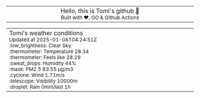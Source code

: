 
<div align="center">
<table>
<tbody>
<td align="center">
<img width="2000" height="0"><br>
Hello, this is Tomi's github 👋<br>
<sup>Built with ❤️, GO & Github Actions</sup><br>
<img width="2000" height="0">
</td>
</tbody>
</table>
</div>
<table>
<tbody>
<td align="left">
<img width="2000" height="0"><br>
Tomi's weather conditions<br>
<sup>Updated at 2025-01-06T04:24:51Z</sup><br>
<sup>:low_brightness: Clear Sky</sup><br>
<sup>:thermometer: Temperature 28.34 </sup><br>
<sup>:thermometer: Feels like 28.29</sup><br>
<sup>:sweat_drops: Humidity 44%</sup><br>
<sup>:mask: PM2.5 83.55 μg/m3</sup><br>
<sup>:cyclone: Wind 1.71m/s </sup><br>
<sup>:telescope: Visibility 10000m </sup><br>
<sup>:droplet: Rain 0mm/last 1h </sup><br>
<img width="2000" height="0">
</td>
<td align="left">
<img width="2000" height="0"><br>
<br>
<img width="2000" height="0">
</td>
</tbody>
</table>
</div>
    